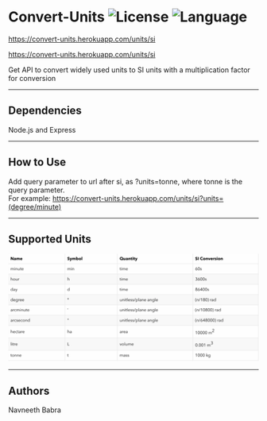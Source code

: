 # Convert-Units ![License](https://img.shields.io/apm/l/vim-mode.svg?colorB=orange&style=plastic) ![Language](https://img.shields.io/badge/language-Javascript-<Blue>.svg) 

https://convert-units.herokuapp.com/units/si

<a href="https://convert-units.herokuapp.com/units/si" target="_blank">https://convert-units.herokuapp.com/units/si</a>

Get API to convert widely used units to SI units with a multiplication factor for conversion

---

## Dependencies
Node.js and Express

---

## How to Use
Add query parameter to url after si, as ?units=tonne, where tonne is the query parameter.  
For example: <a href="https://convert-units.herokuapp.com/units/si?units=(degree/minute)" target="_blank">https://convert-units.herokuapp.com/units/si?units=(degree/minute)</a>


---

## Supported Units
![Units](./img/Units.png)

---

## Authors
Navneeth Babra

